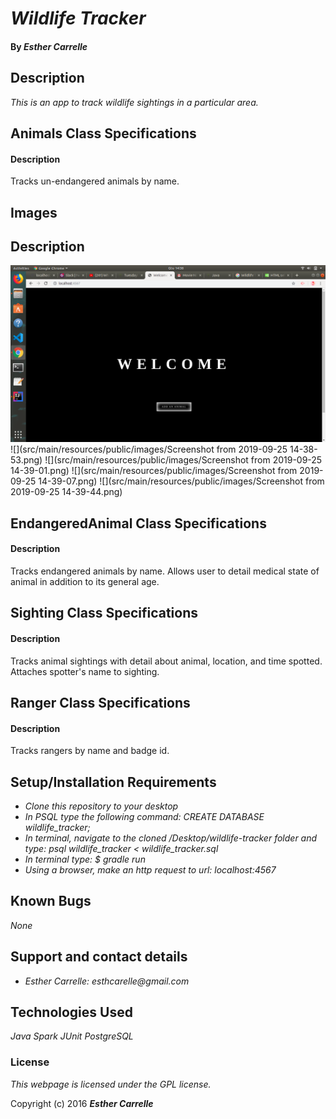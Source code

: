 # _Wildlife Tracker_

#### By _**Esther Carrelle**_

## Description

_This is an app to track wildlife sightings in a particular area._

## Animals Class Specifications
#### Description
Tracks un-endangered animals by name.
## Images
## Description


![](src/main/resources/public/images/screen1.png)
![](src/main/resources/public/images/Screenshot from 2019-09-25 14-38-53.png)
![](src/main/resources/public/images/Screenshot from 2019-09-25 14-39-01.png)
![](src/main/resources/public/images/Screenshot from 2019-09-25 14-39-07.png)
![](src/main/resources/public/images/Screenshot from 2019-09-25 14-39-44.png)



## EndangeredAnimal Class Specifications
#### Description
Tracks endangered animals by name. Allows user to detail medical state of animal in addition to its general age.

## Sighting Class Specifications
#### Description
Tracks animal sightings with detail about animal, location, and time spotted. Attaches spotter's name to sighting.

## Ranger Class Specifications
#### Description
Tracks rangers by name and badge id.


## Setup/Installation Requirements

* _Clone this repository to your desktop_
* _In PSQL type the following command: CREATE DATABASE wildlife_tracker;_
* _In terminal, navigate to the cloned /Desktop/wildlife-tracker folder and type: psql wildlife_tracker < wildlife_tracker.sql_
* _In terminal type: $ gradle run_
* _Using a browser, make an http request to url: localhost:4567_

## Known Bugs

_None_

## Support and contact details

* _Esther Carrelle: esthcarelle@gmail.com_

## Technologies Used

_Java_
_Spark_
_JUnit_
_PostgreSQL_

### License

*This webpage is licensed under the GPL license.*

Copyright (c) 2016 **_Esther Carrelle_**

